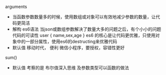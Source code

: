 arguments
- 当函数参数数量多的时候，使用数组或对象可以有效地减少参数的数量，让代码更简洁
- 解构 es6语法
  当json或数组参数解决了数量大多的问题之后，有个小小的问题
  代码的可读性 user { name,sex,age }
es6 的核心是让代码更优雅，只使用对象中的一部分属性，使用es6的destructing来优雅代码
- 默认值
  移动时代， 便利
  微信小程序，要授权，容错性更好

sum()
- 默认值 考察的是 布尔值深入思维 及参数类型可以函数的做法